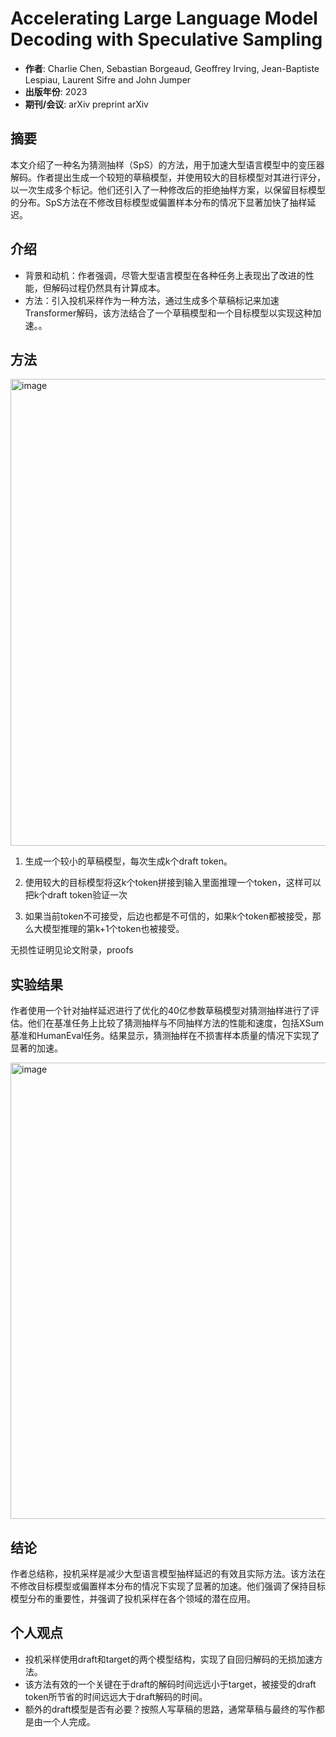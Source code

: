 # Accelerating Large Language Model Decoding with Speculative Sampling
- **作者**: Charlie Chen, Sebastian Borgeaud, Geoffrey Irving, Jean-Baptiste Lespiau, Laurent Sifre and John Jumper
- **出版年份**: 2023
- **期刊/会议**: arXiv preprint arXiv

## 摘要
本文介绍了一种名为猜测抽样（SpS）的方法，用于加速大型语言模型中的变压器解码。作者提出生成一个较短的草稿模型，并使用较大的目标模型对其进行评分，以一次生成多个标记。他们还引入了一种修改后的拒绝抽样方案，以保留目标模型的分布。SpS方法在不修改目标模型或偏置样本分布的情况下显著加快了抽样延迟。

## 介绍
- 背景和动机：作者强调，尽管大型语言模型在各种任务上表现出了改进的性能，但解码过程仍然具有计算成本。
- 方法：引入投机采样作为一种方法，通过生成多个草稿标记来加速Transformer解码，该方法结合了一个草稿模型和一个目标模型以实现这种加速。。

## 方法

<img width="747" alt="image" src="https://github.com/zgMin/Paper_Reading/assets/52092775/e7a29873-3c64-4318-b796-a65920b55b55">


1. 生成一个较小的草稿模型，每次生成k个draft token。

2. 使用较大的目标模型将这k个token拼接到输入里面推理一个token，这样可以把k个draft token验证一次

3. 如果当前token不可接受，后边也都是不可信的，如果k个token都被接受，那么大模型推理的第k+1个token也被接受。

无损性证明见论文附录，proofs


## 实验结果
作者使用一个针对抽样延迟进行了优化的40亿参数草稿模型对猜测抽样进行了评估。他们在基准任务上比较了猜测抽样与不同抽样方法的性能和速度，包括XSum基准和HumanEval任务。结果显示，猜测抽样在不损害样本质量的情况下实现了显著的加速。


<img width="730" alt="image" src="https://github.com/zgMin/Paper_Reading/assets/52092775/db32462f-8f4e-477b-aa17-1177537e9378">



## 结论
作者总结称，投机采样是减少大型语言模型抽样延迟的有效且实际方法。该方法在不修改目标模型或偏置样本分布的情况下实现了显著的加速。他们强调了保持目标模型分布的重要性，并强调了投机采样在各个领域的潜在应用。


## 个人观点
- 投机采样使用draft和target的两个模型结构，实现了自回归解码的无损加速方法。
- 该方法有效的一个关键在于draft的解码时间远远小于target，被接受的draft token所节省的时间远远大于draft解码的时间。
- 额外的draft模型是否有必要？按照人写草稿的思路，通常草稿与最终的写作都是由一个人完成。
